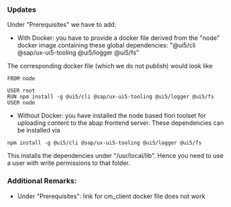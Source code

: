 ### Updates

Under "Prerequisites" we have to add:

* With Docker: you have to provide a docker file derived from the "node" docker image containing these global dependencies: "@ui5/cli @sap/ux-ui5-tooling @ui5/logger @ui5/fs"

The corresponding docker file (which we do not publish) would look like

```
FROM node
  
USER root
RUN npm install -g @ui5/cli @sap/ux-ui5-tooling @ui5/logger @ui5/fs
USER node
```

* Without Docker: you have installed the node based fiori toolset for uploading content to the abap frontend server. These dependencies can be installed via

```
npm install -g @ui5/cli @sap/ux-ui5-tooling @ui5/logger @ui5/fs
```

This installs the dependencies under "/usr/local/lib". Hence you need to use a user with write permissions to that folder.





### Additional Remarks:

* Under "Prerequisites": link for cm_client docker file does not work
